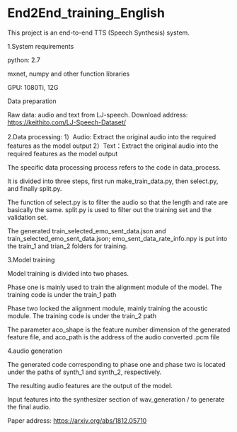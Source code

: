 # End2End_training_English
This project is an end-to-end TTS (Speech Synthesis) system.

1.System requirements

python: 2.7

mxnet, numpy and other function libraries

GPU: 1080Ti, 12G

Data preparation

Raw data: audio and text from LJ-speech. Download address: https://keithito.com/LJ-Speech-Dataset/

2.Data processing: 
1）Audio: Extract the original audio into the required features as the model output
2）Text：Extract the original audio into the required features as the model output       

The specific data processing process refers to the code in data_process.

It is divided into three steps, first run make_train_data.py, then select.py, and finally split.py.

The function of select.py is to filter the audio so that the length and rate are basically the same. split.py is used to filter out the training set and the validation set.

The generated train_selected_emo_sent_data.json and train_selected_emo_sent_data.json; emo_sent_data_rate_info.npy is put into the train_1 and trian_2 folders for training.

3.Model training

Model training is divided into two phases.

Phase one is mainly used to train the alignment module of the model. The training code is under the train_1 path

Phase two locked the alignment module, mainly training the acoustic module. The training code is under the train_2 path

The parameter aco_shape is the feature number dimension of the generated feature file, and aco_path is the address of the audio converted .pcm file

4.audio generation

The generated code corresponding to phase one and phase two is located under the paths of synth_1 and synth_2, respectively.

The resulting audio features are the output of the model.

Input features into the synthesizer section of wav_generation / to generate the final audio.

Paper address: https://arxiv.org/abs/1812.05710
